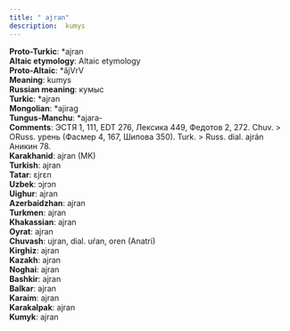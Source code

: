 ```yaml
---
title: " ajran"
description:  kumys
---
```


<strong>Proto-Turkic</strong>:  *ajran<br>
<strong>Altaic etymology</strong>:  Altaic etymology<br>
<strong> Proto-Altaic</strong>:  *ăjVrV<br>
<strong>Meaning</strong>:  kumys<br>
<strong>Russian meaning</strong>:  кумыс<br>
<strong>Turkic</strong>:  *ajran<br>
<strong>Mongolian</strong>:  *ajirag<br>
<strong>Tungus-Manchu</strong>:  *ajara-<br>
<strong>Comments</strong>:  ЭСТЯ 1, 111, EDT 276, Лексика 449, Федотов 2, 272. Chuv. > ORuss. урень (Фасмер 4, 167, Шипова 350). Turk. > Russ. dial. ajrán Аникин 78.<br>
<strong>Karakhanid</strong>:  ajran (MK)<br>
<strong>Turkish</strong>:  ajran<br>
<strong>Tatar</strong>:  ɛjrɛn<br>
<strong>Uzbek</strong>:  ɔjrɔn<br>
<strong>Uighur</strong>:  ajran<br>
<strong>Azerbaidzhan</strong>:  ajran<br>
<strong>Turkmen</strong>:  ajran<br>
<strong>Khakassian</strong>:  ajran<br>
<strong>Oyrat</strong>:  ajran<br>
<strong>Chuvash</strong>:  ujran, dial. uŕan, oren (Anatri)<br>
<strong>Kirghiz</strong>:  ajran<br>
<strong>Kazakh</strong>:  ajran<br>
<strong>Noghai</strong>:  ajran<br>
<strong>Bashkir</strong>:  ajran<br>
<strong>Balkar</strong>:  ajran<br>
<strong>Karaim</strong>:  ajran<br>
<strong>Karakalpak</strong>:  ajran<br>
<strong>Kumyk</strong>:  ajran<br>


